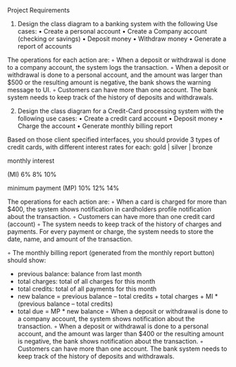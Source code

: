Project Requirements

1) Design the class diagram to a banking system with the following Use cases:
• Create a personal account
• Create a Company account (checking or savings)
• Deposit money
• Withdraw money
• Generate a report of accounts


The operations for each action are:
◦ When a deposit or withdrawal is done to a company account, the system logs the transaction.
◦ When a deposit or withdrawal is done to a personal account, and the amount was larger than $500
or the resulting amount is negative, the bank shows the warning message to UI.
◦ Customers can have more than one account. The bank system needs to keep track of the history of
deposits and withdrawals.

2) Design the class diagram for a Credit-Card processing system with the following use cases:
• Create a credit card account
• Deposit money
• Charge the account
• Generate monthly billing report


Based on those client specified interfaces, you should provide 3 types of credit cards, with different interest
rates for each:
 gold | silver | bronze

monthly interest

(MI)
6% 8% 10%

minimum payment
(MP)
10% 12% 14%

The operations for each action are:
◦ When a card is charged for more than $400, the system shows notification in cardholders profile notification about the
transaction.
◦ Customers can have more than one credit card (account)
◦ The system needs to keep track of the history of charges and payments. For every payment or
charge, the system needs to store the date, name, and amount of the transaction. 


◦ The monthly billing report (generated from the monthly report button) should show:
- previous balance: balance from last month
- total charges: total of all charges for this month
- total credits: total of all payments for this month
- new balance = previous balance – total credits + total charges + MI * (previous balance
– total credits)
- total due = MP * new balance
◦ When a deposit or withdrawal is done to a company account, the system shows notification about the transaction.
◦ When a deposit or withdrawal is done to a personal account, and the amount was larger than $400
or the resulting amount is negative, the bank shows notification about the transaction.
◦ Customers can have more than one account. The bank system needs to keep track of the history of
deposits and withdrawals. 
